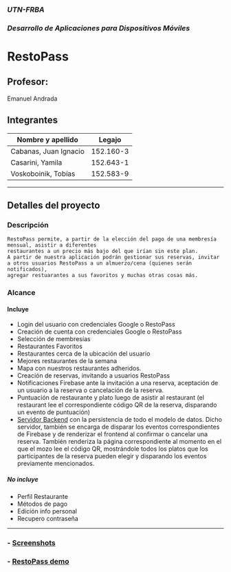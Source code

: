 ### *UTN-FRBA*
### *Desarrollo de Aplicaciones para Dispositivos Móviles*

# RestoPass


## Profesor:
Emanuel Andrada

## Integrantes
| Nombre y apellido | Legajo |
| ---------------- | -------- |
| Cabanas, Juan Ignacio | 152.160-3 |
| Casarini, Yamila | 152.643-1 |
| Voskoboinik, Tobías | 152.583-9 |

----

## Detalles del proyecto

### Descripción
    RestoPass permite, a partir de la elección del pago de una membresía mensual, asistir a diferentes
    restaurantes a un precio más bajo del que irían sin este plan.
    A partir de nuestra aplicación podrán gestionar sus reservas, invitar a otros usuarios RestoPass a un almuerzo/cena (quienes serán notificados), 
    agregar restuarantes a sus favoritos y muchas otras cosas más.

### Alcance
#### Incluye
- Login del usuario con credenciales Google o RestoPass
- Creación de cuenta con credenciales Google o RestoPass
- Selección de membresías
- Restaurantes Favoritos
- Restaurantes cerca de la ubicación del usuario
- Mejores restaurantes de la semana 
- Mapa con nuestros restaurantes adheridos.
- Creación de reservas, invitando a usuarios RestoPass
- Notificaciones Firebase ante la invitación a una reserva, aceptación de un usuario a la reserva o cancelación de la reserva.
- Puntuación de restaurante y plato luego de asistir al restaurant (el restaurant lee el correspondiente código QR de la reserva, disparando un evento de puntuación)
- [Servidor Backend](https://github.com/yamilacasarini/restopassServer) con la persistencia de todo el modelo de datos.
   Dicho servidor, también se encarga de disparar los eventos correspondientes de Firebase y 
   de renderizar el frontend al confirmar o cancelar una reserva. 
   También renderiza la página correspondiente al momento en el que 
   el mozo lee el código QR, mostrándole todos los platos que los participantes de la reserva pueden elegir y disparando los eventos previamente mencionados.

##### No incluye
- Perfil Restaurante
- Métodos de pago
- Edición info personal
- Recupero contraseña

----
### - [Screenshots](screenshots/screenshots.md)

### - [RestoPass demo](screenshots/)
